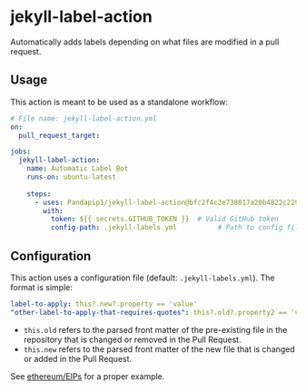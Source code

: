 # jekyll-label-action

Automatically adds labels depending on what files are modified in a pull request.

## Usage

This action is meant to be used as a standalone workflow:

```yml
# File name: jekyll-label-action.yml
on:
  pull_request_target:

jobs:
  jekyll-label-action:
    name: Automatic Label Bot
    runs-on: ubuntu-latest
    
    steps:
      - uses: Pandapip1/jekyll-label-action@bfc2f4c2e738017a20b4822c229f02d1db79c59b
        with:
          token: ${{ secrets.GITHUB_TOKEN }}  # Valid GitHub token
          config-path: .jekyll-labels.yml          # Path to config file
```

## Configuration

This action uses a configuration file (default: `.jekyll-labels.yml`). The format is simple:

```yml
label-to-apply: this?.new?.property == 'value'
"other-label-to-apply-that-requires-quotes": this?.old?.property2 == 'value2'
```

- `this.old` refers to the parsed front matter of the pre-existing file in the repository that is changed or removed in the Pull Request.
- `this.new` refers to the parsed front matter of the new file that is changed or added in the Pull Request.

See [ethereum/EIPs](https://github.com/ethereum/EIPs/blob/0ace24395ba9dfebed8ac8ed52228e579610c9f9/.jekyll-labels.yml) for a proper example.
